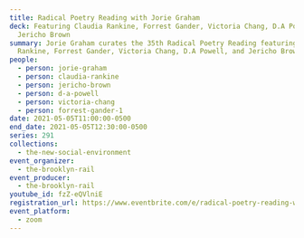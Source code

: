 ```yaml
---
title: Radical Poetry Reading with Jorie Graham
deck: Featuring Claudia Rankine, Forrest Gander, Victoria Chang, D.A Powell, and
  Jericho Brown
summary: Jorie Graham curates the 35th Radical Poetry Reading featuring Claudia
  Rankine, Forrest Gander, Victoria Chang, D.A Powell, and Jericho Brown.
people:
  - person: jorie-graham
  - person: claudia-rankine
  - person: jericho-brown
  - person: d-a-powell
  - person: victoria-chang
  - person: forrest-gander-1
date: 2021-05-05T11:00:00-0500
end_date: 2021-05-05T12:30:00-0500
series: 291
collections:
  - the-new-social-environment
event_organizer:
  - the-brooklyn-rail
event_producer:
  - the-brooklyn-rail
youtube_id: fzZ-eQVlniE
registration_url: https://www.eventbrite.com/e/radical-poetry-reading-with-jorie-graham-tickets-152895008085
event_platform:
  - zoom
---
```

